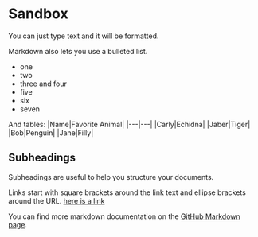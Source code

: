 # Sandbox

You can just type text and it will be formatted.

Markdown also lets you use a bulleted list.
* one
* two
* three and four
* five
* six
* seven



And tables:
|Name|Favorite Animal|
|---|---|
|Carly|Echidna|
|Jaber|Tiger|
|Bob|Penguin|
|Jane|Filly|

## Subheadings
Subheadings are useful to help you structure your documents.

Links start with square brackets around the link text and ellipse brackets around the URL. [here is a link](https://en.wikipedia.org/wiki/Main_Page)

You can find more markdown documentation on the [GitHub Markdown page](https://docs.github.com/en/get-started/writing-on-github/getting-started-with-writing-and-formatting-on-github/basic-writing-and-formatting-syntax).
